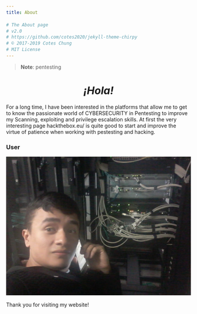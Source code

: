 ```yaml
---
title: About

# The About page
# v2.0
# https://github.com/cotes2020/jekyll-theme-chirpy
# © 2017-2019 Cotes Chung
# MIT License
---
```


> **Note**: pentesting

<h1 style="text-align: center;"><em>¡Hola!</em></h1>

For a long time, I have been interested in the platforms that allow me to get to know the passionate world of CYBERSECURITY in Pentesting to improve my Scanning, exploiting and privilege escalation skills. At first the very interesting page hackthebox.eu/ is quite good to start and improve the virtue of patience when working with pestesting and hacking.

### User

![user](/assets/img/Icons/About-me/mifoto.png)

Thank you for visiting my website!

